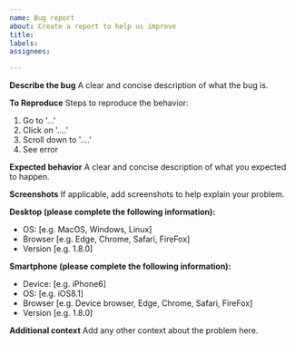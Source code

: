 ```yaml
---
name: Bug report
about: Create a report to help us improve
title: 
labels: 
assignees: 

---
```


**Describe the bug**
A clear and concise description of what the bug is.

**To Reproduce**
Steps to reproduce the behavior:
1. Go to '...'
2. Click on '....'
3. Scroll down to '....'
4. See error

**Expected behavior**
A clear and concise description of what you expected to happen.

**Screenshots**
If applicable, add screenshots to help explain your problem.

**Desktop (please complete the following information):**
 - OS: [e.g. MacOS, Windows, Linux]
 - Browser [e.g. Edge, Chrome, Safari, FireFox]
 - Version [e.g. 1.8.0]

**Smartphone (please complete the following information):**
 - Device: [e.g. iPhone6]
 - OS: [e.g. iOS8.1]
 - Browser [e.g. Device browser, Edge, Chrome, Safari, FireFox]
 - Version [e.g. 1.8.0]

**Additional context**
Add any other context about the problem here.
